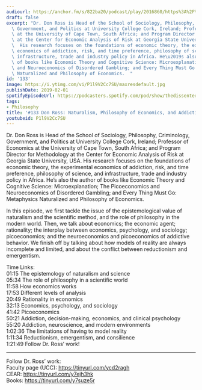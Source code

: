 ```yaml
---
audiourl: https://anchor.fm/s/822ba20/podcast/play/2016860/https%3A%2F%2Fd3ctxlq1ktw2nl.cloudfront.net%2Fproduction%2F2019-0-1%2F7778451-44100-2-75118cdb34ad3.m4a
draft: false
excerpt: "Dr. Don Ross is Head of the School of Sociology, Philosophy, Criminology,\
  \ Government, and Politics at University College Cork, Ireland; Professor of Economics\
  \ at the University of Cape Town, South Africa; and Program Director for Methodology\
  \ at the Center for Economic Analysis of Risk at Georgia State University, USA.\
  \  His research focuses on the foundations of economic theory, the experimental\
  \ economics of addiction, risk, and time preference, philosophy of science, and\
  \ infrastructure, trade and industry policy in Africa. He\u2019s also the author\
  \ of books like Economic Theory and Cognitive Science: Microexplanation; The Picoeconomics\
  \ and Neuroeconomics of Disordered Gambling; and Every Thing Must Go: Metaphysics\
  \ Naturalized and Philosophy of Economics.  "
id: '133'
image: https://i.ytimg.com/vi/P1l9V2Cc7SU/maxresdefault.jpg
publishDate: 2019-02-01
spotifyEpisodeUrl: https://podcasters.spotify.com/pod/show/thedissenter/episodes/133-Don-Ross-Naturalism--Philosophy-of-Economics--and-Addiction-e2s24s
tags:
- Philosophy
title: '#133 Don Ross: Naturalism, Philosophy of Economics, and Addiction'
youtubeid: P1l9V2Cc7SU
---
```

<div class="timelinks">

Dr. Don Ross is Head of the School of Sociology, Philosophy, Criminology, Government, and Politics at University College Cork, Ireland; Professor of Economics at the University of Cape Town, South Africa; and Program Director for Methodology at the Center for Economic Analysis of Risk at Georgia State University, USA.  His research focuses on the foundations of economic theory, the experimental economics of addiction, risk, and time preference, philosophy of science, and infrastructure, trade and industry policy in Africa. He’s also the author of books like Economic Theory and Cognitive Science: Microexplanation; The Picoeconomics and Neuroeconomics of Disordered Gambling; and Every Thing Must Go: Metaphysics Naturalized and Philosophy of Economics.  

In this episode, we first tackle the issue of the epistemological value of naturalism and the scientific method, and the role of philosophy in the modern world. Then, we talk about economics; the economic agent; rationality; the interplay between economics, psychology, and sociology; picoeconomics; and the neuroeconomics and picoeconomics of addictive behavior. We finish off by talking about how models of reality are always incomplete and limited, and about the conflict between reductionism and emergentism.

Time Links:  
<time>01:15</time> The epistemology of naturalism and science  
<time>05:34</time> The role of philosophy in a scientific world                            
<time>11:58</time> How economics works               
<time>17:53</time> Different levels of analysis            
<time>20:49</time> Rationality in economics       
<time>32:13</time> Economics, psychology, and sociology        
<time>41:42</time> Picoeconomics         
<time>50:21</time> Addiction, decision-making, economics, and clinical psychology      
<time>55:20</time> Addiction, neuroscience, and modern environments  
<time>1:02:36</time> The limitations of having to model reality  
<time>1:11:34</time> Reductionism, emergentism, and consilience  
<time>1:21:49</time> Follow Dr. Ross’ work!

---

Follow Dr. Ross’ work:  
Faculty page (UCC): https://tinyurl.com/ycd2ragh  
CEAR: https://tinyurl.com/y7ejh3hk  
Books: https://tinyurl.com/y7suze5r
</div>

